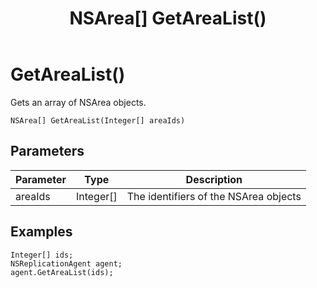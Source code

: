 ﻿---
uid: crmscript_class_nsreplicationagent_getarealist
title: NSArea[] GetAreaList()
description: CRMScript method in the NSReplicationAgent class that gets an array of NSArea objects
intellisense: NSReplicationAgent.GetAreaList
keywords: NSReplicationAgent, GetAreaList, GetAreaList(Integer[])
so.topic: reference
---

# GetAreaList()

Gets an array of NSArea objects.

`NSArea[] GetAreaList(Integer[] areaIds)`

## Parameters

| Parameter | Type | Description |
|---|---|---|
| areaIds | Integer[] | The identifiers of the NSArea objects |

## Examples

```crmscript
Integer[] ids;
NSReplicationAgent agent;
agent.GetAreaList(ids);
```
